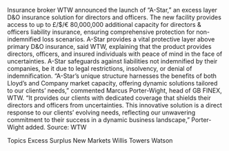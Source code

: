 Insurance broker WTW announced the launch of “A-Star,” an excess layer D&O insurance solution for directors and officers. The new facility provides access to up to £/$/€ 80,000,000 additional capacity for directors & officers liability insurance, ensuring comprehensive protection for non-indemnified loss scenarios.
A-Star provides a vital protective layer above primary D&O insurance, said WTW, explaining that the product provides directors, officers, and insured individuals with peace of mind in the face of uncertainties. A-Star safeguards against liabilities not indemnified by their companies, be it due to legal restrictions, insolvency, or denial of indemnification.
“A-Star’s unique structure harnesses the benefits of both Lloyd’s and Company market capacity, offering dynamic solutions tailored to our clients’ needs,” commented Marcus Porter-Wight, head of GB FINEX, WTW.
“It provides our clients with dedicated coverage that shields their directors and officers from uncertainties. This innovative solution is a direct response to our clients’ evolving needs, reflecting our unwavering commitment to their success in a dynamic business landscape,” Porter-Wight added.
Source: WTW

Topics
Excess Surplus
New Markets
Willis Towers Watson
